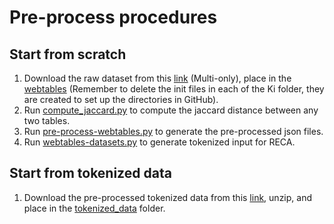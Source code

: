 # Pre-process procedures

## Start from scratch
1. Download the raw dataset from this [link](https://github.com/megagonlabs/sato/tree/master/table_data) (Multi-only), place in the [webtables](https://github.com/ysunbp/RECA-paper/tree/main/WebTables/data/webtables) (Remember to delete the init files in each of the Ki folder, they are created to set up the directories in GitHub).
2. Run [compute_jaccard.py](https://github.com/ysunbp/RECA-paper/blob/main/WebTables/pre-process/compute_jaccard.py) to compute the jaccard distance between any two tables.
3. Run [pre-process-webtables.py](https://github.com/ysunbp/RECA-paper/blob/main/WebTables/pre-process/pre-process-webtables.py) to generate the pre-processed json files.
4. Run [webtables-datasets.py](https://github.com/ysunbp/RECA-paper/blob/main/WebTables/pre-process/webtables-datasets.py) to generate tokenized input for RECA.

## Start from tokenized data
1. Download the pre-processed tokenized data from this [link](https://drive.google.com/file/d/1wo6QMjUdWsb6-5kczqZMy_89gstw7BfV/view?usp=sharing), unzip, and place in the [tokenized_data](https://github.com/ysunbp/RECA-paper/tree/main/WebTables/data/tokenized_data) folder.
